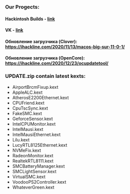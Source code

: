 ### Our Progects:
#### Hackintosh Builds - [link](http://ihackline.com)
#### VK - [link](https://vk.com/ustanovkamacos)

#### Обновление загрузчика (Clover): https://ihackline.com/2020/11/13/macos-big-sur-11-0-1/
#### Обновление загрузчика (OpenCore): https://ihackline.com/2020/12/23/ocupdatetool/

### UPDATE.zip contain latest kexts:
- AirportBrcmFixup.kext
- AppleALC.kext
- AtherosE2200Ethernet.kext
- CPUFriend.kext
- CpuTscSync.kext
- FakeSMC.kext
- GeforceSensor.kext
- IntelCPUMonitor.kext
- IntelMausi.kext
- IntelMausiEthernet.kext
- Lilu.kext
- LucyRTL8125Ethernet.kext
- NVMeFix.kext
- RadeonMonitor.kext
- RealtekRTL8111.kext
- SMCBatteryManager.kext
- SMCLightSensor.kext
- VirtualSMC.kext
- VoodooPS2Controller.kext
- WhateverGreen.kext

